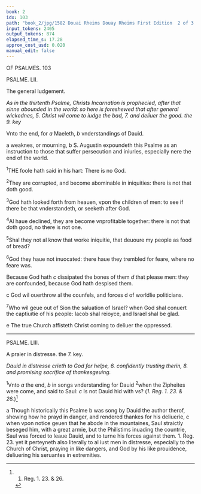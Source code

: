 ```yaml
---
book: 2
idx: 103
path: "book_2/jpg/1582 Douai Rheims Douay Rheims First Edition  2 of 3 1610 Old Testament.pdf-103.jpg"
input_tokens: 2405
output_tokens: 874
elapsed_time_s: 17.28
approx_cost_usd: 0.020
manual_edit: false
---
```

OF PSALMES. 103

PSALME. LII.

<aside>The general Iudgement.</aside>

*As in the thirtenth Psalme, Christs Incarnation is prophecied, after that sinne abounded in the world: so here is foreshewed that after general wickednes, 5. Christ wil come to iudge the bad, 7. and deliuer the good. the 9. key*

Vnto the end, for *a* Maeleth, *b* vnderstandings of Dauid.

<aside>a weaknes, or mourning, b S. Augustin expoundeth this Psalme as an instruction to those that suffer persecution and iniuries, especially nere the end of the world.</aside>

<sup>1</sup>THE foole hath said in his hart: There is no God.

<sup>2</sup>They are corrupted, and become abominable in iniquities: there is not that doth good.

<sup>3</sup>God hath looked forth from heauen, vpon the children of men: to see if there be that vnderstandeth, or seeketh after God.

<sup>4</sup>Al haue declined, they are become vnprofitable together: there is not that doth good, no there is not one.

<sup>5</sup>Shal they not al know that worke iniquitie, that deuoure my people as food of bread?

<sup>6</sup>God they haue not inuocated: there haue they trembled for feare, where no feare was.

Because God hath *c* dissipated the bones of them *d* that please men: they are confounded, because God hath despised them.

<aside>c God wil ouerthrow al the counfels, and forces d of worldlie politicians.</aside>

<sup>7</sup>Who wil geue out of Sion the saluation of Israel? when God shal conuert the captiuitie of his people: Iacob shal reioyce, and Israel shal be glad.

<aside>e The true Church affisteth Christ coming to deliuer the oppressed.</aside>

---

PSALME. LIII.

<aside>A praier in distresse. the 7. key.</aside>

*Dauid in distresse crieth to God for helpe, 6. confidently trusting therin, 8. and promising sacrifice of thankesgeuing.*

<sup>1</sup>Vnto *a* the end, *b* in songs vnderstanding for Dauid <sup>2</sup>when the Zipheites were come, and said to Saul: *c* Is not Dauid hid with vs? (*1. Reg. 1. 23. & 26.*)[^1]

<aside>a Though historically this Psalme b was song by Dauid the author therof, shewing how he prayd in danger, and rendered thankes for his deliuerie, c when vpon notice geuen that he abode in the mountaines, Saul straictly beseged him, with a great armie, but the Philistims inuading the countrie, Saul was forced to leaue Dauid, and to turne his forces against them. 1. Reg. 23. yet it perteyneth also literally to al iust men in distresse, especially to the Church of Christ, praying in like dangers, and God by his like prouidence, deliuering his seruantes in extremities.</aside>

[^1]: 1. Reg. 1. 23. & 26.
